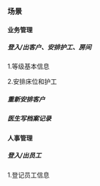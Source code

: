 ### 场景

#### 业务管理

##### 登入/出客户、安排护工、房间

1.等级基本信息

2.安排床位和护工



##### 重新安排客户

##### 医生写档案记录





#### 人事管理

##### 登入/出员工

1.登记员工信息